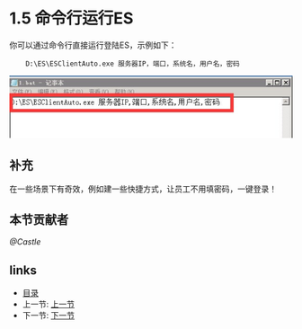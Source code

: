 # 1.5 命令行运行ES
你可以通过命令行直接运行登陆ES，示例如下：

		D:\ES\ESClientAuto.exe 服务器IP，端口，系统名，用户名，密码

![](images/1.5.1.jpg?raw=true)

## 补充
在一些场景下有奇效，例如建一些快捷方式，让员工不用填密码，一键登录！

## 本节贡献者
*@Castle*

## links
  * [目录](<preface.md>)
  * 上一节: [上一节](<01.04.md>)
  * 下一节: [下一节](<01.06.md>)
